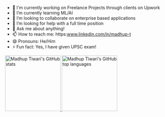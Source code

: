 - 🔭 I'm currently working on Freelance Projects through clients on Upwork
- 🌱 I’m currently learning ML/AI
- 👯 I’m looking to collaborate on enterprise based applications
- 🤔 I’m looking for help with a full time position
- 💬 Ask me about anything!
- 📫 How to reach me: https:www.linkedin.com/in/madhup-t
- 😄 Pronouns: He/Him
- ⚡ Fun fact: Yes, I have given UPSC exam!

  

<a href="https://github.com/madhuptiwari">
  <img height="180em" src="https://github-readme-stats.vercel.app/api?username=snapfast&show_icons=true&theme=graywhite&count_private=true" alt="Madhup Tiwari's GitHub stats" />
  <img height="180em" src="https://github-readme-stats.vercel.app/api/top-langs/?username=snapfast&theme=graywhite&layout=compact" alt="Madhup Tiwari's GitHub top languages" />
</a>
<br/>

<!--
**madhuptiwari/madhuptiwari** is a ✨ _special_ ✨ repository because its `README.md` (this file) appears on your GitHub profile.

Here are some ideas to get you started:

- 🔭 I’m currently working on ...
- 🌱 I’m currently learning ...
- 👯 I’m looking to collaborate on ...
- 🤔 I’m looking for help with ...
- 💬 Ask me about ...
- 📫 How to reach me: ...
- 😄 Pronouns: ...
- ⚡ Fun fact: ...
-->
